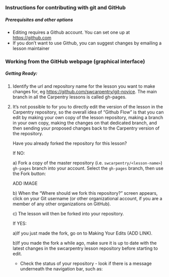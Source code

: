 ### Instructions for contributing with git and GitHub

##### Prerequisites and other options
- Editing requires a Github account. You can set one up at https://github.com
- If you don’t want to use Github, you can suggest changes by emailing a lesson maintainer

### Working from the GitHub webpage (graphical interface) 

##### Getting Ready:

1. Identify the url and repository name for the lesson you want to make changes for, eg https://github.com/swcarpentry/git-novice. The main branch in all the Carpentry lessons is called gh-pages. 
2. It’s not possible to for you to directly edit the version of the lesson in the Carpentry repository, so the overall idea of “Github Flow” is that you can edit by making your own copy of the lesson repository, making a branch in your own copy, making the changes on that dedicated branch, and then sending your proposed changes back to the Carpentry version of the repository.

    Have you already forked the repository for this lesson?

    If NO:

    a) Fork a copy of the master repository (i.e. ```swcarpentry/<lesson-name>```) ```gh-pages``` branch into your account. Select the ```gh-pages``` branch, then use the Fork button:
    
    ADD IMAGE
    
      b) When the “Where should we fork this repository?” screen appears, click on your Git username (or other organizational account, if you are a member of any other organizations on GitHub).

      c) The lesson will then be forked into your repository.

    If YES: 

    a)If you just made the fork, go on to Making Your Edits (ADD LINK).
    
    b)If you made the fork a while ago, make sure it is up to date with the latest changes in the swcarpentry lesson repository before starting to edit.
    
     - Check the status of your repository - look if there is a message underneath the navigation bar, such as:
